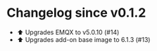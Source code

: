 # Changelog since v0.1.2
- ⬆️ Upgrades EMQX to v5.0.10 (#14) 
- ⬆️ Upgrades add-on base image to 6.1.3 (#13) 
